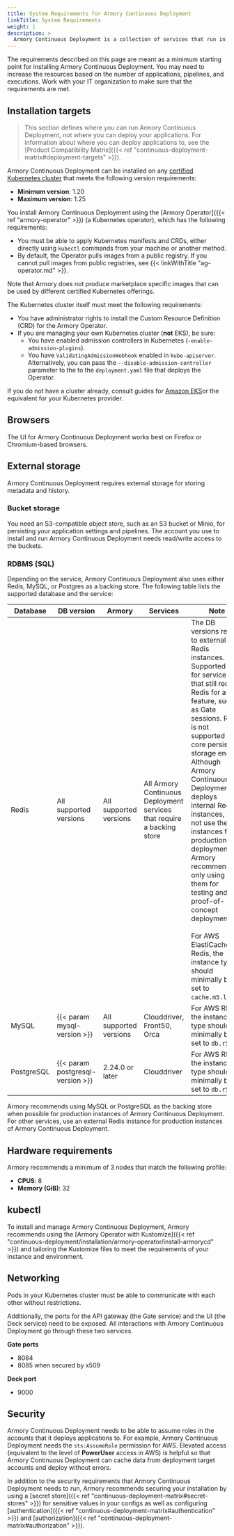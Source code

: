 ```yaml
---
title: System Requirements for Armory Continuous Deployment
linkTitle: System Requirements
weight: 1
description: >
  Armory Continuous Deployment is a collection of services that run in a Kubernetes cluster. In addition to the cluster, other requirements, such as storage, need to be met to run Armory Continuous Deployment for production environments.
---
```


The requirements described on this page are meant as a minimum starting point for installing Armory Continuous Deployment. You may need to increase the resources based on the number of applications, pipelines, and executions. Work with your IT organization to make sure that the requirements are met.

## Installation targets

> This section defines where you can run Armory Continuous Deployment, not where you can deploy your applications. For information about where you can deploy applications to, see the [Product Compatibility Matrix]({{< ref "continuous-deployment-matrix#deployment-targets" >}}).

Armory Continuous Deployment can be installed on any [certified Kubernetes cluster](https://www.cncf.io/certification/software-conformance/) that meets the following version requirements:

* **Minimum version**: 1.20
* **Maximum version**: 1.25
<!-- track EKS versions -->

You install Armory Continuous Deployment using the [Armory Operator]({{< ref "armory-operator" >}}) (a Kubernetes operator), which has the following requirements:

- You must be able to apply Kubernetes manifests and CRDs, either directly using `kubectl` commands from your machine or another method.
- By default, the Operator pulls images from a public registry. If you cannot pull images from public registries, see {{< linkWithTitle "ag-operator.md" >}}.

Note that Armory does not produce marketplace specific images that can be used by different certified Kubernetes offerings.

The Kubernetes cluster itself must meet the following requirements:

* You have administrator rights to install the Custom Resource Definition (CRD) for the Armory Operator.
* If you are managing your own Kubernetes cluster (**not** EKS), be sure:
   * You have enabled admission controllers in Kubernetes (`-enable-admission-plugins`).
   * You have `ValidatingAdmissionWebhook` enabled in `kube-apiserver`. Alternatively, you can pass the `--disable-admission-controller` parameter to the to the `deployment.yaml` file that deploys the Operator.

If you do not have a cluster already, consult guides for [Amazon EKS](https://docs.aws.amazon.com/eks/latest/userguide/getting-started-console.html)or the equivalent for your Kubernetes provider.

## Browsers

The UI for Armory Continuous Deployment works best on Firefox or Chromium-based browsers.

## External storage

Armory Continuous Deployment requires external storage for storing metadata and history.

### Bucket storage

You need an S3-compatible object store, such as an S3 bucket or Minio, for persisting your application settings and pipelines. The account you use to install and run Armory Continuous Deployment needs read/write access to the buckets.

### RDBMS (SQL)

Depending on the service, Armory Continuous Deployment also uses either Redis, MySQL, or Postgres as a backing store. The following table lists the supported database and the  service:

| Database | DB version             | Armory                 | Services                                  | Note                                                                                                                       |
| -------- | ---------------------- | ---------------------- | --------------------------------------------------- | -------------------------------------------------------------------------------------------------------------------------- |
| Redis    | All supported versions | All supported versions | All Armory Continuous Deployment services that require a backing store | The DB versions refer to external Redis instances. Supported only for services that still require Redis for a feature, such as Gate sessions. Redis is not supported as a core persistent storage engine. Although Armory Continuous Deployment deploys internal Redis instances, do not use these instances for production deployments. Armory recommends only using them for testing and proof-of-concept deployments. <br/><br/> For AWS ElastiCache for Redis, the instance type should minimally be set to `cache.m5.large`. |
| MySQL    | {{< param mysql-version >}}  | All supported versions | Clouddriver, Front50, Orca                          | For AWS RDS, the instance type should minimally be set to `db.r5`.                                                                                                                           |
| PostgreSQL    | {{< param postgresql-version >}}  | 2.24.0 or later | Clouddriver                          | For AWS RDS, the instance type should minimally be set to `db.r5`.                                                                                                                           |

Armory recommends using MySQL or PostgreSQL as the backing store when possible for production instances of Armory Continuous Deployment. For other services, use an external Redis instance for production instances of Armory Continuous Deployment.

## Hardware requirements

Armory recommends a minimum of 3 nodes that match the following profile:

* **CPUS**: 8
* **Memory (GiB)**: 32

## kubectl

To install and manage Armory Continuous Deployment, Armory recommends using the [Armory Operator with Kustomize]({{< ref "continuous-deployment/installation/armory-operator/install-armorycd" >}}) and tailoring the Kustomize files to meet the requirements of your instance and environment. 

## Networking

Pods in your Kubernetes cluster must be able to communicate with each other without restrictions.

Additionally, the ports for the API gateway (the Gate service) and the UI (the Deck service) need to be exposed. All interactions with Armory Continuous Deployment go through these two services.

**Gate ports**

* 8084
* 8085 when secured by x509

**Deck port**

* 9000

## Security

Armory Continuous Deployment needs to be able to assume roles in the accounts that it deploys applications to. For example, Armory Continuous Deployment needs the `sts:AssumeRole` permission for AWS. Elevated access (equivalent to the level of **PowerUser** access in AWS) is helpful so that Armory Continuous Deployment can cache data from deployment target accounts and deploy without errors.

In addition to the security requirements that Armory Continuous Deployment needs to run, Armory recommends securing your installation by using a [secret store]({{< ref "continuous-deployment-matrix#secret-stores" >}}) for sensitive values in your configs as well as configuring [authentication]({{< ref "continuous-deployment-matrix#authentication" >}}) and [authorization]({{< ref "continuous-deployment-matrix#authorization" >}}).
